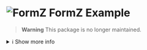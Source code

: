 # ![FormZ](Resources/Public/Images/formz-icon@medium.png) FormZ Example

> **Warning** This package is no longer maintained.

<details>
<summary>ℹ️ Show more info</summary>

> :heavy_exclamation_mark: *This PHP library has been developed for [![TYPO3](Resources/Public/Images/typo3-icon.png)TYPO3 CMS](https://typo3.org) and is intended to TYPO3 extension developers.*

---

**This repository hosts a full working example for the TYPO3 extension [![FormZ](Resources/Public/Images/formz-icon@small.png) FormZ](http://typo3-formz.com/).**

**→ [FormZ official website](http://typo3-formz.com/)**

> “Manage your forms easily with powerful tools: TypoScript based validation, Fluid view helpers, a whole JavaScript API, and more. Use pre-defined layouts for Twitter Bootstrap and Foundation to build nice-looking forms in minutes. Need to build a basic form with only two fields? Need to build a huge registration form with dozens of fields? Use FormZ, it will live up to your expectations!”

## Installation

1. **Install FormZ** on your TYPO3 installation:

   * With the TER: [FormZ on TER](https://typo3.org/extensions/repository/view/formz)

   * Or with Composer: [FormZ on Packagist](https://packagist.org/packages/romm/formz)

2. **Clone this Git repository** in your extensions folder: `git clone https://github.com/romm/formz_example.git`.

3. **Install the extension** `formz_example`.

4. On a page in your TYPO3 page tree, **insert a new content containing the provided plug-in**: `[FormZ] Form example`.

5. On the same page, **include the following TypoScript static content**:

   * `[FormZ] Global configuration (formz)`

   * `[FormZ] Form example - Configuration (formz_example)`

6. Additionally, if you are using **Twitter Bootstrap** or **Foundation** on your site, you can do the following:

  * Edit the plug-in that you did insert in step 4, and **change the value of `Layout`**

  * Include the **TypoScript static content `[FormZ] View configuration for XXX`**

  * If you need to include CSS and JavaScript assets, include the **TypoScript static content `[FormZ] Form example - Asset for XXX`**
</details>
